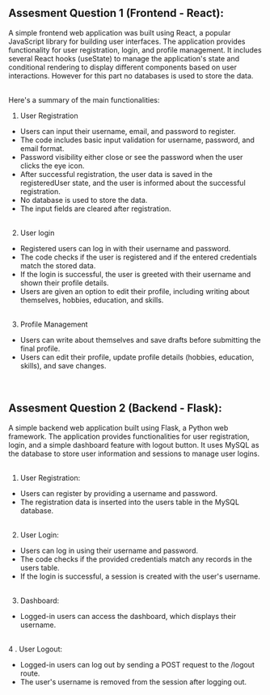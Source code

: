 ## Assesment Question 1 (Frontend - React):
A simple frontend web application was built using React, a popular JavaScript library for building user interfaces. The application provides functionality for user registration, login, and profile management. It includes several React hooks (useState) to manage the application's state and conditional rendering to display different components based on user interactions. However for this part no databases is used to store the data.<br><br>

Here's a summary of the main functionalities:
1. User Registration
+ Users can input their username, email, and password to register.
+ The code includes basic input validation for username, password, and email format.
+ Password visibility either close or see the password when the user clicks the eye icon.
+ After successful registration, the user data is saved in the registeredUser state, and the user is informed about the successful registration.
+ No database is used to store the data.
+ The input fields are cleared after registration.<br> <br>
2. User login
+ Registered users can log in with their username and password.
+ The code checks if the user is registered and if the entered credentials match the stored data.
+ If the login is successful, the user is greeted with their username and shown their profile details.
+ Users are given an option to edit their profile, including writing about themselves, hobbies, education, and skills. <br><br>
3. Profile Management
+ Users can write about themselves and save drafts before submitting the final profile.
+ Users can edit their profile, update profile details (hobbies, education, skills), and save changes. <br> <br> <br>

## Assesment Question 2 (Backend - Flask):
A simple backend web application built using Flask, a Python web framework. The application provides functionalities for user registration, login, and a simple dashboard feature with logout button. It uses MySQL as the database to store user information and sessions to manage user logins. <br> <br>

1. User Registration:
+ Users can register by providing a username and password.
+ The registration data is inserted into the users table in the MySQL database. <br><br>
  
2. User Login:
+ Users can log in using their username and password.
+ The code checks if the provided credentials match any records in the users table.
+ If the login is successful, a session is created with the user's username. <br><br> 

3. Dashboard:
+ Logged-in users can access the dashboard, which displays their username. <br><br> 

4 . User Logout:
+ Logged-in users can log out by sending a POST request to the /logout route.
+ The user's username is removed from the session after logging out. <br><br> 

   

